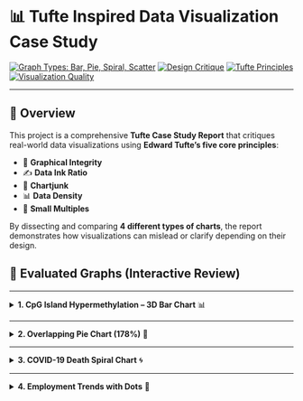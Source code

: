 # 📊 Tufte Inspired Data Visualization Case Study

[![Graph Types: Bar, Pie, Spiral, Scatter](https://img.shields.io/badge/Graphs-Bar%2C%20Pie%2C%20Spiral%2C%20Scatter-brightgreen)](#)
[![Design Critique](https://img.shields.io/badge/Focus-Design%20Critique-blue)](#)
[![Tufte Principles](https://img.shields.io/badge/Tufte%20Principles-Applied-success)](#)
[![Visualization Quality](https://img.shields.io/badge/Improved%20Visuals-Yes-ff69b4)](#)

---

## 🧭 Overview

This project is a comprehensive **Tufte Case Study Report** that critiques real-world data visualizations using **Edward Tufte’s five core principles**:

- 📏 **Graphical Integrity**
- ✍️ **Data Ink Ratio**
- 🚫 **Chartjunk**
- 📊 **Data Density**
- 🧩 **Small Multiples**

By dissecting and comparing **4 different types of charts**, the report demonstrates how visualizations can mislead or clarify depending on their design.   

 ## 📌 Evaluated Graphs (Interactive Review)

---

<details>
<summary><strong>1. CpG Island Hypermethylation – 3D Bar Chart</strong> 📊</summary>

**🎯 Problem:**  
The use of a 3D bar chart introduces visual distortion. Perspective and shadows make some bars appear taller or shorter than they really are, reducing the integrity of the data.

**Better Approach:**  
Switch to a clean 2D bar chart. This preserves the clarity of comparisons while removing distracting aesthetics. Focus on honest representation, not decoration.

</details>

---

<details>
<summary><strong>2. Overlapping Pie Chart (178%)</strong> 🥧</summary>

**⚠️ Problem:**  
This pie chart misleads by totaling 178% — a conceptual failure, since pie charts should represent parts of a whole. It fails to handle overlapping categories properly.

**Better Approach:**  
Use a Venn diagram or grouped bar chart to show category overlap without inflating total values. This ensures logical accuracy and viewer trust.

</details>

---

<details>
<summary><strong>3. COVID-19 Death Spiral Chart</strong> 🌀</summary>

**📉 Problem:**  
The spiral format is visually eye-catching but analytically confusing. Overlapping lines and nonlinear scales make trends hard to follow or compare.

**Better Approach:**  
Separate country data into small multiples (side-by-side mini line charts). This allows better cross-country comparison and highlights trends over time more effectively.

</details>

---

<details>
<summary><strong>4. Employment Trends with Dots</strong> 🔘</summary>

**🔍 Problem:**  
The dot-based design suffers from inconsistent marker sizing and color gradients that obscure the actual values. It sacrifices accuracy for aesthetics.

**Better Approach:**  
Replace with consistent-sized scatter plots or line graphs using minimal styling. Keep it simple to help the audience stay focused on the actual job trend shifts.

</details>
